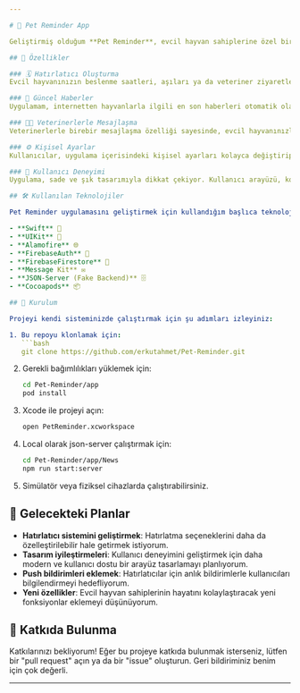 ```yaml
---

# 🐾 Pet Reminder App

Geliştirmiş olduğum **Pet Reminder**, evcil hayvan sahiplerine özel bir mobil uygulamadır. Bu uygulama sayesinde kullanıcılar, hayvan dostlarıyla ilgili hatırlatmalar oluşturabiliyor, veterinerlerle kolayca iletişim kurabiliyor ve gündemdeki haberleri takip edebiliyor. Ayrıca, kişisel ayarları kullanarak kendi tercihlerine göre özelleştirme imkanı sunuyor. Uygulama, iOS platformu için geliştirilmiş olup Swift ve UIKit framework'ü kullanılarak hazırlandı.

## 🚀 Özellikler

### 🗓️ Hatırlatıcı Oluşturma
Evcil hayvanınızın beslenme saatleri, aşıları ya da veteriner ziyaretleri gibi önemli görevleri takip edebilmeniz için kullanıcı dostu bir hatırlatıcı sistemi sunuyor.

### 📰 Güncel Haberler
Uygulamam, internetten hayvanlarla ilgili en son haberleri otomatik olarak çekerek ana sayfada kullanıcıya gösteriyor. Böylece, evcil hayvanınızın günlük bakımını yaparken en son gelişmelerden haberdar olabiliyorsunuz.

### 🐕‍🦺 Veterinerlerle Mesajlaşma
Veterinerlerle birebir mesajlaşma özelliği sayesinde, evcil hayvanınızla ilgili sorularınızı ve acil durumları hızlı bir şekilde veterinerinize iletebiliyorsunuz. Bu özellik, veteriner randevuları arasında geçen sürede güvenli ve hızlı iletişim sağlıyor.

### ⚙️ Kişisel Ayarlar
Kullanıcılar, uygulama içerisindeki kişisel ayarları kolayca değiştirip, uygulamayı kendi ihtiyaçlarına göre özelleştirebiliyorlar.

### 📱 Kullanıcı Deneyimi
Uygulama, sade ve şık tasarımıyla dikkat çekiyor. Kullanıcı arayüzü, kolay anlaşılır bir navigasyon sunarak her türlü kullanıcı için rahat bir deneyim sağlıyor.

## 🛠️ Kullanılan Teknolojiler

Pet Reminder uygulamasını geliştirmek için kullandığım başlıca teknolojiler ve araçlar:

- **Swift** 🍎
- **UIKit** 📱
- **Alamofire** 🌐
- **FirebaseAuth** 🔐
- **FirebaseFirestore** 💾
- **Message Kit** ✉️
- **JSON-Server (Fake Backend)** 🗄️
- **Cocoapods** 📦

## 🔧 Kurulum

Projeyi kendi sisteminizde çalıştırmak için şu adımları izleyiniz:

1. Bu repoyu klonlamak için:
   ```bash
   git clone https://github.com/erkutahmet/Pet-Reminder.git
   ```

2. Gerekli bağımlılıkları yüklemek için:
   ```bash
   cd Pet-Reminder/app
   pod install
   ```

3. Xcode ile projeyi açın:
   ```bash
   open PetReminder.xcworkspace
   ```

4. Local olarak json-server çalıştırmak için:
   ```bash
   cd Pet-Reminder/app/News
   npm run start:server

5. Simülatör veya fiziksel cihazlarda çalıştırabilirsiniz.

## 🌟 Gelecekteki Planlar

- **Hatırlatıcı sistemini geliştirmek**: Hatırlatma seçeneklerini daha da özelleştirilebilir hale getirmek istiyorum.
- **Tasarım iyileştirmeleri**: Kullanıcı deneyimini geliştirmek için daha modern ve kullanıcı dostu bir arayüz tasarlamayı planlıyorum.
- **Push bildirimleri eklemek**: Hatırlatıcılar için anlık bildirimlerle kullanıcıları bilgilendirmeyi hedefliyorum.
- **Yeni özellikler**: Evcil hayvan sahiplerinin hayatını kolaylaştıracak yeni fonksiyonlar eklemeyi düşünüyorum.

## 🤝 Katkıda Bulunma

Katkılarınızı bekliyorum! Eğer bu projeye katkıda bulunmak isterseniz, lütfen bir "pull request" açın ya da bir "issue" oluşturun. Geri bildiriminiz benim için çok değerli.

---
```

